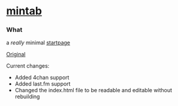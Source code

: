 # [mintab][mintab]

### What
a _really_ minimal [startpage][mintab]

[Original][original]

Current changes:
* Added 4chan support
* Added last.fm support
* Changed the index.html file to be readable and editable without rebuilding

[mintab]: https://zytho.github.io/mintab/
[original]: https://github.com/KorySchneider/mintab